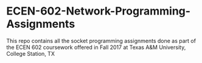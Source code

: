 # ECEN-602-Network-Programming-Assignments
This repo contains all the socket programming assignments done as part of the ECEN 602 coursework offered in Fall 2017 at Texas A&amp;M University, College Station, TX
